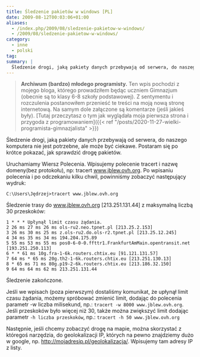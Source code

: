 ```yaml
---
title: Śledzenie pakietów w windows [PL]
date: 2009-08-12T00:03:06+01:00
aliases:
  - /index.php/2009/08/sledzenie-pakietow-w-windows/
  - /2009/08/sledzenie-pakietow-w-windows/
category:
  - inne
  - polski
tag:
summary: |
  Śledzenie drogi, jaką pakiety danych przebywają od serwera, do naszego komputera nie jest potrzebne, ale może być ciekawe. Postaram się po krótce pokazać, jak sprawdzić drogę pakietów.
---
```



> **Archiwum (bardzo) młodego programisty.** Ten wpis pochodzi z mojego bloga, którego prowadziłem będąc uczniem Gimnazjum (obecnie są to klasy 6-8 szkoły podstawowej). Z sentymentu i rozczulenia postanowiłem przenieść te treści na moją nową stronę internetową. Na samym dole załączone są komentarze (jeśli jakieś były). [Tutaj przeczytasz o tym jak wyglądała moja pierwsza strona i przygoda z programowaniem]({{< ref "/posts/2020-11-27-wielki-programista-gimnazjalista" >}})
> 

Śledzenie drogi, jaką pakiety danych przebywają od serwera, do naszego komputera nie jest potrzebne, ale może być ciekawe. Postaram się po krótce pokazać, jak sprawdzić drogę pakietów.

Uruchamiamy Wiersz Polecenia.
Wpisujemy polecenie tracert i nazwę domeny(bez protokołu), np: tracert www.jblew.ovh.org. Po wpisaniu polecenia i po odczekaniu kilku chwil, powinniśmy zobaczyć następujący wydruk:

```
C:\Users\Jędrzej>tracert www.jblew.ovh.org
```

Śledzenie trasy do www.jblew.ovh.org [213.251.131.44]
z maksymalną liczbą 30 przeskoków:

```
1 * * * Upłynął limit czasu żądania.
2 26 ms 27 ms 26 ms ols-ru2.neo.tpnet.pl [213.25.2.153]
3 26 ms 30 ms 25 ms z.ols-ru2.do.ols-r2.tpnet.pl [213.25.12.245]
4 34 ms 35 ms 34 ms 194.204.175.89
5 55 ms 53 ms 55 ms pos0-6-0-0.ffttr1.FrankfurtAmMain.opentransit.net [193.251.250.113]
6 * * 61 ms 10g.fra-1-6k.routers.chtix.eu [91.121.131.57]
7 64 ms * 65 ms 20g.th2-1-6k.routers.chtix.eu [213.251.130.13]
8 * 65 ms 71 ms 80g.p19-2-6k.routers.chtix.eu [213.186.32.150]
9 64 ms 64 ms 62 ms 213.251.131.44
```

Śledzenie zakończone.

Jeśli we wpisach (poza pierwszym) dostaliśmy komunikat, że upłynął limit czasu żądania, możemy spróbować zmienić limit, dodając do polecenia parametr -w liczba milisekund, np.: `tracert -w 8000 www.jblew.ovh.org`. Jeśli przeskoków było więcej niż 30, także można zwiększyć limit dodając parametr `-h liczba przeskoków`, np.: `tracert -h 50 www.jblew.ovh.org`

Następnie, jeśli chcemy zobaczyć drogę na mapie, można skorzystać z któregoś narzędzia, do geolokalizacji IP, których na pewno znajdziemy dużo w google, np. http://mojadresip.pl/geolokalizacja/. Wpisujemy tam adresy IP z listy.